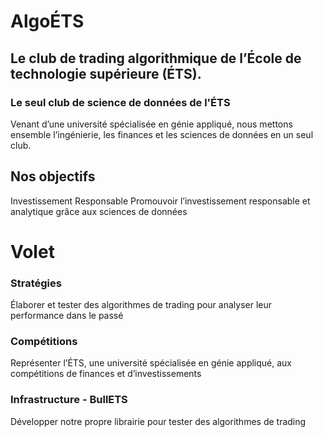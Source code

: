 # AlgoÉTS 

## Le club de trading algorithmique de l’École de technologie supérieure (ÉTS).
### Le seul club de science de données de l'ÉTS

Venant d’une université spécialisée en génie appliqué, nous mettons ensemble l’ingénierie, les finances et les sciences de données en un seul club.

## Nos objectifs
Investissement Responsable
Promouvoir l’investissement responsable et analytique grâce aux sciences de données


# Volet

### Stratégies
Élaborer et tester des algorithmes de trading pour analyser leur performance dans le passé

### Compétitions
Représenter l’ÉTS, une université spécialisée en génie appliqué, aux compétitions de finances et d’investissements

###  Infrastructure - BullETS
Développer notre propre librairie pour tester des algorithmes de trading

